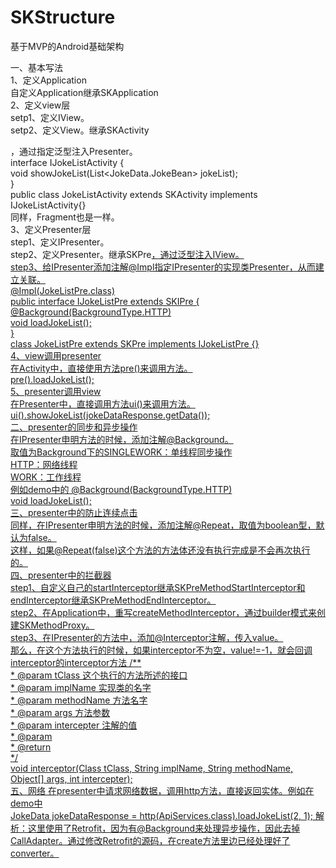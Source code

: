 # SKStructure
基于MVP的Android基础架构

一、基本写法  
  1、定义Application  
    自定义Application继承SKApplication  
  2、定义view层  
    setp1、定义IView。  
    setp2、定义View。继承SKActivity<P extends SKIPre>，通过指定泛型注入Presenter。  
    interface IJokeListActivity {  
      void showJokeList(List<JokeData.JokeBean> jokeList);  
    }  
    public class JokeListActivity extends SKActivity<IJokeListPre> implements IJokeListActivity{}  
    同样，Fragment也是一样。  
  3、定义Presenter层  
    step1、定义IPresenter。  
    step2、定义Presenter。继承SKPre<U>，通过泛型注入IView。  
    step3、给IPresenter添加注解@Impl指定IPresenter的实现类Presenter，从而建立关联。  
    @Impl(JokeListPre.class)  
    public interface IJokeListPre extends SKIPre {  
        @Background(BackgroundType.HTTP)  
        void loadJokeList();  
    }  
    class JokeListPre extends SKPre<IJokeListActivity> implements IJokeListPre {}  
  4、view调用presenter  
    在Activity中，直接使用方法pre()来调用方法。  
    pre().loadJokeList();  
  5、presenter调用view  
    在Presenter中，直接调用方法ui()来调用方法。  
    ui().showJokeList(jokeDataResponse.getData());  
二、presenter的同步和异步操作  
  在IPresenter申明方法的时候，添加注解@Background。  
  取值为Background下的SINGLEWORK：单线程同步操作  
                    HTTP：网络线程  
                    WORK：工作线程  
  例如demo中的        @Background(BackgroundType.HTTP)  
                     void loadJokeList();  
三、presenter中的防止连续点击  
  同样，在IPresenter申明方法的时候，添加注解@Repeat，取值为boolean型，默认为false。  
  这样，如果@Repeat(false)这个方法的方法体还没有执行完成是不会再次执行的。  
四、presenter中的拦截器  
  step1、自定义自己的startInterceptor继承SKPreMethodStartInterceptor和endInterceptor继承SKPreMethodEndInterceptor。  
  step2、在Application中，重写createMethodInterceptor，通过builder模式来创建SKMethodProxy。  
  step3、在IPresenter的方法中，添加@Interceptor注解，传入value。  
  那么，在这个方法执行的时候，如果interceptor不为空，value!=-1，就会回调interceptor的interceptor方法
      /**  
     * @param tClass      这个执行的方法所述的接口  
     * @param implName    实现类的名字  
     * @param methodName  方法名字  
     * @param args        方法参数  
     * @param intercepter 注解的值  
     * @param <T>  
     * @return  
     */  
    <T> void interceptor(Class<T> tClass, String implName, String methodName, Object[] args, int intercepter);  
五、网络
  在presenter中请求网络数据，调用http方法，直接返回实体。例如在demo中  
  JokeData jokeDataResponse = http(ApiServices.class).loadJokeList(2, 1);
  解析：这里使用了Retrofit，因为有@Background来处理异步操作，因此去掉CallAdapter。通过修改Retrofit的源码，在create方法里边已经处理好了converter。
      
